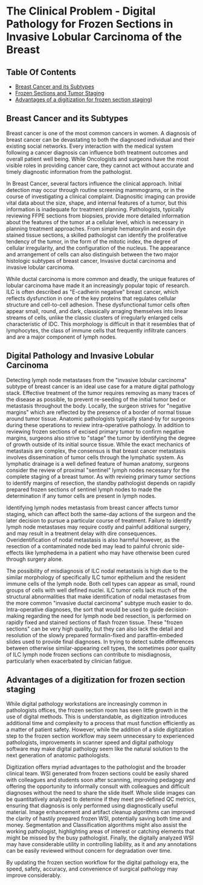 # The Clinical Problem - Digital Pathology for Frozen Sections in Invasive Lobular Carcinoma of the Breast

## Table Of Contents
* [Breast Cancer and its Subtypes](#breast-cancer-and-its-subtypes)
* [Frozen Sections and Tumor Staging](#Frozen-sections-in-tumor-staging)
* [Advantages of a digitization for frozen section staging](advantages-of-digitization-for-frozen-section-staining))

## Breast Cancer and its Subtypes
Breast cancer is one of the most common cancers in women. A diagnosis of breast cancer can be devastating to both the diagnosed individual and their existing social networks. Every interaction with the medical system following a cancer diagnosis can influence both treatment outcomes and overall patient well being. While Oncologists and surgeons have the most visible roles in providing cancer care, they cannot act without accurate and timely diagnostic information from the pathologist. 

In Breast Cancer, several factors influence the clinical approach. Initial detection may occur through routine screening mammograms, or in the course of investigating a clinical complaint. Diagnositic imaging can provide vital data about the size, shape, and internal features of a tumor, but this information is inadequate for treatment planning. Pathologists, typically reviewing FFPE sections from biopsies, provide more detailed information about the features of the tumor at a cellular level, which is necessary in planning treatment approaches. From simple hematoxylin and eosin dye stained tissue sections, a skilled pathologist can identify the proliferative tendency of the tumor, in the form of the mitotic index, the degree of cellular irregularity, and the configuration of the nucleus. The appearance and arrangement of cells can also distinguish between the two major histologic subtypes of breast cancer, Invasive ductal carcinoma and invasive lobular carcinoma. 

While ductal carcinoma is more common and deadly, the unique features of lobular carcinoma have made it an increasingly popular topic of research. ILC is often described as "E-cadherin negative" breast cancer, which reflects dysfunction in one of the key proteins that regulates cellular structure and cell-to-cell adhesion. These dysfunctional tumor cells often appear small, round, and dark, classically arraging themselves into linear streams of cells, unlike the classic clusters of irregularly enlarged cells characteristic of IDC. This morphology is difficult in that it resembles that of lymphocytes, the class of immune cells that frequently infiltrate cancers and are a major component of lymph nodes. 

## Digital Pathology and Invasive Lobular Carcinoma

Detecting lymph node metastases from the "invasive lobular carcinoma" subtype of breast cancer is an ideal use case for a mature digital pathology stack.
Effective treatment of the tumor requires removing as many traces of the disease as possible, to prevent re-seeding of the initial tumor bed or metastasis throughout the body. Locally, the surgeon strives for "negative margins" which are reflected by the presence of a border of normal tissue around tumor tissue. Anatomic pathologists typically stand-by for surgeons during these operations to review intra-operative pathology. In addition to reviewing frozen sections of excised primary tumor to confirm negative margins, surgeons also strive to "stage" the tumor by identifying the degree of growth outside of its initial source tissue. While the exact mechanics of metastasis are complex, the consensus is that breast cancer metastasis involves dissemination of tumor cells through the lymphatic system. As lymphatic drainage is a well defined feature of human anatomy, surgeons consider the review of proximal "sentinel" lymph nodes necessary for the complete staging of a breast tumor. 
As with revieing primary tumor sections to identify margins of resection, the standby pathologist depends on rapidly prepared frozen sections of sentinel lymph nodes to made the determination if any tumor cells are present in lymph nodes.
 
 Identifying lymph nodes metastasis from breast cancer affects tumor staging, which can affect both the same-day actions of the surgeon and the later decision to pursue a particular course of treatment. Failure to identify lymph node metastases may require costly and painful additional surgery, and may result in a treatment delay with dire consequences. Overidentification of nodal metastasis is also harmful however, as the resection of a contaminated node bed may lead to painful chronic side-effects like lymphedema in a patient who may have otherwise been cured through surgery alone. 

The possibility of misdiagnosis of ILC nodal metastasis is high due to the similar morphology of specifically ILC tumor epithelium and the resident immune cells of the lymph node. Both cell types can appear as small, round groups of cells with well defined nuclei. ILC tumor cells lack much of the structural abnormalities that make identification of nodal metastases from the more common "invasive ductal carcinoma" subtype  much easier to do. Intra-operative diagnoses, the sort that would be used to guide decision-making regarding the need for lymph node bed resection, is performed on rapidly fixed and stained sections of flash frozen tissue. These "frozen sections" can be very high quality, but they can also lack the detail and resolution of the slowly prepared formalin-fixed and paraffin-embeded slides used to provide final diagnoses. In trying to detect subtle differences between otherwise similar-appearing cell types, the sometimes poor quality of ILC lymph node frozen sections can contribute to misdiagnosis, particularly when exacerbated by clinician fatigue. 

## Advantages of a digitization for frozen section staging
While digital pathology workstations are increasingly common in pathologists offices, the frozen section room has seen little growth in the use of digital methods. This is understandable, as digitization introduces additional time and complexity to a process that must function efficiently as a matter of patient safety. However, while the addition of a slide digitization step to the frozen section workflow may seem unnecessary to experienced pathologists, improvements in scanner speed and digital pathology software may make digital pathology seem like the natural solution to the next generation of anatomic pathologists. 

Digitization offers myriad advantages to the pathologist and the broader clinical team. WSI generated from frozen sections could be easily shared with colleagues and students soon after scanning, improving pedagogy and offering the opportunity to informally consult with colleagues and difficult diagnoses without the need to share the slide itself. Whole slide images can be quantitatively analyzed to detemine if they meet pre-defined QC metrics, ensuring that diagnosis is only performed using diagnostically useful material. Image enhancement and artifact cleanup algorithms can improved the clarity of hastily prepared frozen WSI, potentially saving both time and money. Segmentation and Classification algorithms might also assist the working pathologist, highlighting areas of interest or catching elements that might be missed by the busy pathologist. Finally, the digitally analyzed WSI may have considerable utility in controlling liability, as it and any annotations can be easily reviewed without concern for degradation over time. 

By updating the frozen section workflow for the digital pathology era, the speed, safety, accuracy, and convenience of surgical pathology may improve considerably. 
